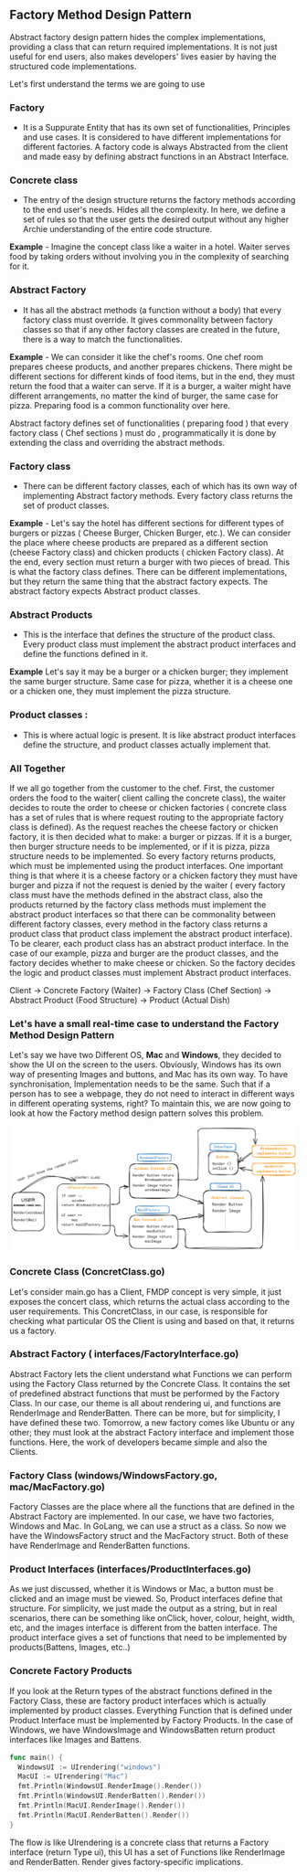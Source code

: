 ## Factory Method Design Pattern

Abstract factory design pattern hides the complex implementations, providing a class that can return required implementations. It is not just useful for end users, also makes developers' lives easier by having the structured code implementations. 

Let's first understand the terms we are going to use

### Factory
- It is a Suppurate Entity that has its own set of functionalities, Principles and use cases. It is considered to have different implementations for different factories. A factory code is always Abstracted from the client and made easy by defining abstract functions in an Abstract Interface. 

### Concrete class
- The entry of the design structure returns the factory methods according to the end user's needs. Hides all the complexity. In here, we define a set of rules so that the user gets the desired output without any higher Archie understanding of the entire code structure.

**Example** - Imagine the concept class like a waiter in a hotel. Waiter serves food by taking orders without involving you in the complexity of searching for it.

### Abstract Factory  
- It has all the abstract methods (a function without a body) that every factory class must override. It gives commonality between factory classes so that if any other factory classes are created in the future, there is a way to match the functionalities.

**Example** - We can consider it like the chef's rooms. One chef room prepares cheese products, and another prepares chickens. There might be different sections for different kinds of food items, but in the end, they must return the food that a waiter can serve. If it is a burger, a waiter might have different arrangements, no matter the kind of burger, the same case for pizza. Preparing food is a common functionality over here. 

Abstract factory defines set of functionalities ( preparing food ) that every factory class ( Chef sections ) must do , programmatically it is done by extending the class and overriding the abstract methods.


### Factory class 
- There can be different factory classes, each of which has its own way of implementing Abstract factory methods. Every factory class returns the set of product classes.

**Example** - Let's say the hotel has different sections for different types of burgers or pizzas ( Cheese Burger, Chicken Burger, etc.). We can consider the place where cheese products are prepared as a different section (cheese Factory class) and chicken products ( chicken Factory class). At the end, every section must return a burger with two pieces of bread. This is what the factory class defines. There can be different implementations, but they return the same thing that the abstract factory expects. The abstract factory expects Abstract product classes.



### Abstract Products 
- This is the interface that defines the structure of the product class. Every product class must implement the abstract product interfaces and define the functions defined in it.

**Example** Let's say it may be a burger or a chicken burger; they implement the same burger structure. Same case for pizza, whether it is a cheese one or a chicken one, they must implement the pizza structure.

### Product classes : 
- This is where actual logic is present. It is like abstract product interfaces define the structure, and product classes actually implement that.


### All Together
If we all go together from the customer to the chef. First, the customer orders the food to the waiter( client calling the concrete class), the waiter decides to route the order to cheese or chicken factories ( concrete class has a set of rules that is where request routing to the appropriate factory class is defined). As the request reaches the cheese factory or chicken factory, it is then decided what to make: a burger or pizzas. If it is a burger, then burger structure needs to be implemented, or if it is pizza, pizza structure needs to be implemented. So every factory returns products, which must be implemented using the product interfaces. One important thing is that where it is a cheese factory or a chicken factory they must have burger and pizza if not the request is denied by the waiter ( every factory class must have the methods defined in the abstract class, also the products returned by the factory class methods must implement the abstract product interfaces so that there can be commonality between different factory classes, every method in the factory class returns a product class that product class implement the abstract product interface). To be clearer, each product class has an abstract product interface. In the case of our example, pizza and burger are the product classes, and the factory decides whether to make cheese or chicken. So the factory decides the logic and product classes must implement Abstract product interfaces.

Client → Concrete Factory (Waiter) → Factory Class (Chef Section) → Abstract Product (Food Structure) → Product (Actual Dish)
### Let's have a small real-time case to understand the **Factory Method Design Pattern**

Let's say we have two Different OS, **Mac** and **Windows**, they decided to show the UI on the screen to the users. Obviously, Windows has its own way of presenting Images and buttons, and Mac has its own way. To have synchronisation, Implementation needs to be the same. Such that if a person has to see a webpage, they do not need to interact in different ways in different operating systems, right? To maintain this, we are now going to look at how the Factory method design pattern solves this problem.

![Alt Text](assets/Factory.png "Architecture")

### Concrete Class (ConcretClass.go)

Let's consider main.go has a Client, FMDP concept is very simple, it just exposes the concert class, which returns the actual class according to the user requirements. This ConcretClass, in our case, is responsible for checking what particular OS the Client is using and based on that, it returns us a factory.

### Abstract Factory ( interfaces/FactoryInterface.go)

Abstract Factory lets the client understand what Functions we can perform using the Factory Class returned by the Concrete Class. It contains the set of predefined abstract functions that must be performed by the Factory Class. In our case, our theme is all about rendering ui, and functions are RenderImage and RenderBatten. There can be more, but for simplicity, I have defined these two. Tomorrow, a new factory comes like Ubuntu or any other; they must look at the abstract Factory interface and implement those functions. Here, the work of developers became simple and also the Clients.

### Factory Class (windows/WindowsFactory.go, mac/MacFactory.go)

Factory Classes are the place where all the functions that are defined in the Abstract Factory are implemented. In our case, we have two factories, Windows and Mac. In GoLang, we can use a struct as a class. So now we have the WindowsFactory struct and the MacFactory struct. Both of these have RenderImage and RenderBatten functions.

### Product Interfaces (interfaces/ProductInterfaces.go)

As we just discussed, whether it is Windows or Mac, a button must be clicked and an image must be viewed. So, Product interfaces define that structure. For simplicity, we just made the output as a string, but in real scenarios, there can be something like onClick, hover, colour, height, width, etc, and the images interface is different from the batten interface. The product interface gives a set of functions that need to be implemented by products(Battens, Images, etc..)   

### Concrete Factory Products

If you look at the Return types of the abstract functions defined in the Factory Class, these are factory product interfaces which is actually implemented by product classes. Everything Function that is defined under Product Interface must be implemented by Factory Products. In the case of Windows, we have WindowsImage and WindowsBatten return product interfaces like Images and Battens. 

```go
func main() {
  WindowsUI := UIrendering("windows")
  MacUI := UIrendering("Mac")
  fmt.Println(WindowsUI.RenderImage().Render())
  fmt.Println(WindowsUI.RenderBatten().Render())
  fmt.Println(MacUI.RenderImage().Render())
  fmt.Println(MacUI.RenderBatten().Render())
}
```
The flow is like UIrendering is a concrete class that returns a Factory interface (return Type ui), this UI has a set of Functions like RenderImage and RenderBatten. Render gives factory-specific implications.  


